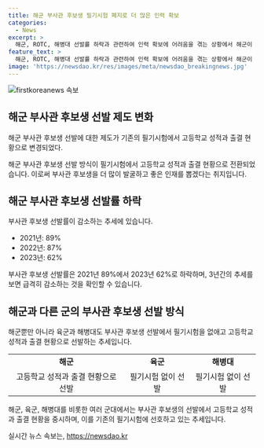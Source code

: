 ```yaml
---
title: 해군 부사관 후보생 필기시험 폐지로 더 많은 인력 확보
categories:
  - News
excerpt: >
  해군, ROTC, 해병대 선발률 하락과 관련하여 인력 확보에 어려움을 겪는 상황에서 해군이 부사관 후보생 선발 방식을 변경하고 있다. 필기시험 없이 고등학교 성적과 출결 현황으로 선발하려는 계획을 세우고 있는데, 선발률이 갈수록 낮아지고 있는 것으로 나타났다. 이에 해군은 인재를 뽑기 위해 필기시험 부담을 줄이는 취지로 제도를 개선하고 있다. 이러한 추세는 육군학생군사학교와 해병대에도 영향을 미치고 있으며, 이들도 필기시험 없이 후보생을 선발하고 있다.
feature_text: >
  해군, ROTC, 해병대 선발률 하락과 관련하여 인력 확보에 어려움을 겪는 상황에서 해군이 부사관 후보생 선발 방식을 변경하고 있다. 필기시험 없이 고등학교 성적과 출결 현황으로 선발하려는 계획을 세우고 있는데, 선발률이 갈수록 낮아지고 있는 것으로 나타났다. 이에 해군은 인재를 뽑기 위해 필기시험 부담을 줄이는 취지로 제도를 개선하고 있다. 이러한 추세는 육군학생군사학교와 해병대에도 영향을 미치고 있으며, 이들도 필기시험 없이 후보생을 선발하고 있다.
image: 'https://newsdao.kr/res/images/meta/newsdao_breakingnews.jpg'
---
```


<p><img src="https://newsdao.kr/res/images/meta/newsdao_breakingnews.jpg" alt="firstkoreanews 속보" /></p>

<h2 data-ke-size="size26">해군 부사관 후보생 선발 제도 변화</h2>

<p>해군 부사관 후보생 선발에 대한 제도가 기존의 필기시험에서 고등학교 성적과 출결 현황으로 변경되었다.</p>

<p data-ke-size="size16">해군 부사관 후보생 선발 방식이 필기시험에서 고등학교 성적과 출결 현황으로 전환되었습니다. 이로써 부사관 후보생을 더 많이 발굴하고 좋은 인재를 뽑겠다는 취지입니다.</p>

<h2 data-ke-size="size26">해군 부사관 후보생 선발률 하락</h2>

<p>부사관 후보생 선발률이 감소하는 추세에 있습니다.</p>

<ul>
  <li>2021년: 89%</li>
  <li>2022년: 87%</li>
  <li>2023년: 62%</li>
</ul>

<p data-ke-size="size16">부사관 후보생 선발률은 2021년 89%에서 2023년 62%로 하락하며, 3년간의 추세를 보면 급격히 감소하는 것을 확인할 수 있습니다.</p>

<h2 data-ke-size="size26">해군과 다른 군의 부사관 후보생 선발 방식</h2>

<p>해군뿐만 아니라 육군과 해병대도 부사관 후보생 선발에서 필기시험을 없애고 고등학교 성적과 출결 현황으로 선발하는 추세입니다.</p>

<table>
  <tr>
    <td style="text-align: center; height: 17px;"><b>해군</b></td>
    <td style="text-align: center; height: 17px;"><b>육군</b></td>
    <td style="text-align: center; height: 17px;"><b>해병대</b></td>
  </tr>
  <tr>
    <td style="text-align: center; height: 17px;">고등학교 성적과 출결 현황으로 선발</td>
    <td style="text-align: center; height: 17px;">필기시험 없이 선발</td>
    <td style="text-align: center; height: 17px;">필기시험 없이 선발</td>
  </tr>
</table>

<p data-ke-size="size16">해군, 육군, 해병대를 비롯한 여러 군대에서는 부사관 후보생의 선발에서 고등학교 성적과 출결 현황을 중시하며, 이를 기존의 필기시험에 선호하고 있는 추세입니다.</p>
실시간 뉴스 속보는, <a href="https://newsdao.kr" rel="dofollow">https://newsdao.kr</a>


